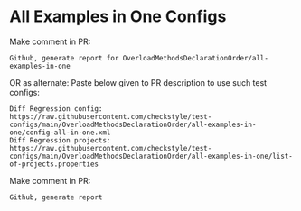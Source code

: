 # All Examples in One Configs
Make comment in PR:
```
Github, generate report for OverloadMethodsDeclarationOrder/all-examples-in-one
```
OR as alternate:
Paste below given to PR description to use such test configs:
```
Diff Regression config: https://raw.githubusercontent.com/checkstyle/test-configs/main/OverloadMethodsDeclarationOrder/all-examples-in-one/config-all-in-one.xml
Diff Regression projects: https://raw.githubusercontent.com/checkstyle/test-configs/main/OverloadMethodsDeclarationOrder/all-examples-in-one/list-of-projects.properties
```
Make comment in PR:
```
Github, generate report
```
